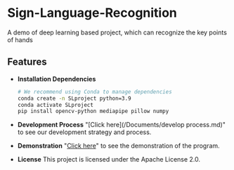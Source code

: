 # Sign-Language-Recognition
A demo of deep learning based project, which can recognize the key points of hands

## Features
- **Installation Dependencies**
  ```bash
  # We recommend using Conda to manage dependencies
  conda create -n SLproject python=3.9
  conda activate SLproject
  pip install opencv-python mediapipe pillow numpy
  ```

- **Development Process**
  "[Click here](/Documents/develop process.md)" to see our development strategy and process.

- **Demonstration**
  "[Click here](YOUR_DEMO_LINK_HERE)" to see the demonstration of the program.

- **License**
  This project is licensed under the Apache License 2.0.

